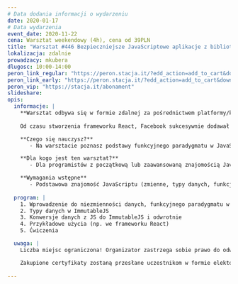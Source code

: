 ```yaml
---
# Data dodania informacji o wydarzeniu
date: 2020-01-17
# Data wydarzenia
event_date: 2020-11-22
cena: Warsztat weekendowy (4h), cena od 39PLN
title: "Warsztat #446 Bezpieczniejsze JavaScriptowe aplikacje z biblioteką ImmutableJS"
lokalizacja: zdalnie
prowadzacy: mkubera
dlugosc: 10:00-14:00
peron_link_regular: "https://peron.stacja.it/?edd_action=add_to_cart&download_id=3976&edd_options[price_id]=1"
peron_link_early: "https://peron.stacja.it/?edd_action=add_to_cart&download_id=3976&edd_options[price_id]=2"
peron_vip: "https://stacja.it/abonament"
slideshare:
opis:
  informacje: |
    **Warsztat odbywa się w formie zdalnej za pośrednictwem platformy/komunikatora online, z wykorzystaniem dźwięku, obrazu z kamery, udostępniania ekranu komputera prowadzącego i uczestników.** 
    
    Od czasu stworzenia frameworku React, Facebook sukcesywnie dodawał nowe narzędzia do ekosystemu JavaScriptowego, które nie tylko korzystają z funkcyjnego programowania już dostępnego w języku przeglądarki, ale dodają nowe funkcjonalności i wzorce budowania oprogramowania. Biblioteki takie jak Redux, Flow, czy ImmutableJS zbliżają JavaScript do języków funkcyjnych, w których rzeczy takie jak czyste funkcje, statyczne typowanie, czy wreszcie niezmienność danych (immutability) są na porządku dziennym. Techniki, które poznasz na tym warsztacie pozwolą Ci nauczyć się używać niemutowalnych danych w JavaScriptowych programach. Niezmienność czy niemutowalność danych pomaga w pisaniu pewniejszych aplikacji, które mają mniej błędów, są łatwiejsze w testowaniu, refaktoringu, a także w poszerzaniu o nowe funkcjonalności.

    **Czego się nauczysz?**
       - Na warsztacie poznasz podstawy funkcyjnego paradygmatu w JavaScript, ale jedynie w kontekście niemutowalności danych z wykorzystaniem biblioteki ImmutableJS. Nauczysz się, jak pisać aplikacje, które są bardziej bezpieczne, łatwiejsze w testowaniu, refaktoringu i utrzymaniu.

    **Dla kogo jest ten warsztat?**
       - Dla programistów z początkową lub zaawansowaną znajomością JavaScript, którzy chcą poszerzyć swój zestaw narzędzi programistycznych o codzienne używanie niezmiennych danych. Warsztat polecamy szczególnie dla użytkowników React, oraz Redux, TypeScript czy Flow. 

    **Wymagania wstępne**
       - Podstawowa znajomość JavaScriptu (zmienne, typy danych, funkcje, pętle, if-else, etc.). Mile widziana znajomość React lub TypeScript czy Flow.
       
  program: |
    1. Wprowadzenie do niezmienności danych, funkcyjnego paradygmatu w JS, oraz ImmutableJS
    2. Typy danych w ImmutableJS
    3. Konwersje danych z JS do ImmutableJS i odwrotnie
    4. Przykładowe użycia (np. we frameworku React)
    5. Ćwiczenia

  uwaga: |
    Liczba miejsc ograniczona! Organizator zastrzega sobie prawo do odwołania wydarzenia w przypadku niezgłoszenia się minimalnej liczby uczestników.

    Zakupione certyfikaty zostaną przesłane uczestnikom w formie elektoronicznej po warsztacie. Jeśli chcesz otrzymać zakupiony certyfikat w formie papierowej, zgłoś to mailowo na adres kontakt@stacja.it. 
    
---
```

